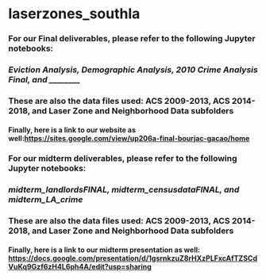# laserzones_southla

### For our Final deliverables, please refer to the following Jupyter notebooks: 
### *Eviction Analysis, Demographic Analysis, 2010 Crime Analysis Final, and ________*

### These are also the data files used: ACS 2009-2013, ACS 2014-2018, and Laser Zone and Neighborhood Data subfolders
#### Finally, here is a link to our website as well:https://sites.google.com/view/up206a-final-bourjac-gacao/home 




### For our midterm deliverables, please refer to the following Jupyter notebooks: 
### *midterm_landlordsFINAL, midterm_censusdataFINAL, and midterm_LA_crime*

### These are also the data files used: ACS 2009-2013, ACS 2014-2018, and Laser Zone and Neighborhood Data subfolders
#### Finally, here is a link to our midterm presentation as well: https://docs.google.com/presentation/d/1gsrnkzuZ8rHXzPLFxcAfTZSCdVuKq9Gzf6zH4L6ph4A/edit?usp=sharing 
